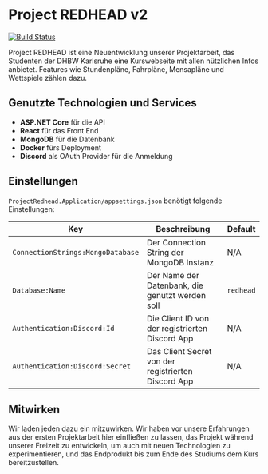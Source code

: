 # Project REDHEAD v2

[![Build Status](https://dev.azure.com/ginomessmer/Project%20REDHEAD%20v2/_apis/build/status/redhead%20Build?branchName=master)](https://dev.azure.com/ginomessmer/Project%20REDHEAD%20v2/_build/latest?definitionId=20&branchName=master)


Project REDHEAD ist eine Neuentwicklung unserer Projektarbeit, das Studenten der DHBW Karlsruhe eine Kurswebseite mit allen nützlichen Infos anbietet. Features wie Stundenpläne, Fahrpläne, Mensapläne und Wettspiele zählen dazu.

## Genutzte Technologien und Services
- **ASP.NET Core** für die API
- **React** für das Front End
- **MongoDB** für die Datenbank
- **Docker** fürs Deployment
- **Discord** als OAuth Provider für die Anmeldung

## Einstellungen
`ProjectRedhead.Application/appsettings.json` benötigt folgende Einstellungen:

|Key|Beschreibung|Default|
|---|---|---|
|`ConnectionStrings:MongoDatabase`|Der Connection String der MongoDB Instanz|N/A|
|`Database:Name`|Der Name der Datenbank, die genutzt werden soll|`redhead`|
|`Authentication:Discord:Id`|Die Client ID von der registrierten Discord App|N/A|
|`Authentication:Discord:Secret`|Das Client Secret von der registrierten Discord App|N/A|

## Mitwirken
Wir laden jeden dazu ein mitzuwirken. Wir haben vor unsere Erfahrungen aus der ersten Projektarbeit hier einfließen zu lassen, das Projekt während unserer Freizeit zu entwickeln, um auch mit neuen Technologien zu experimentieren, und das Endprodukt bis zum Ende des Studiums dem Kurs bereitzustellen.
